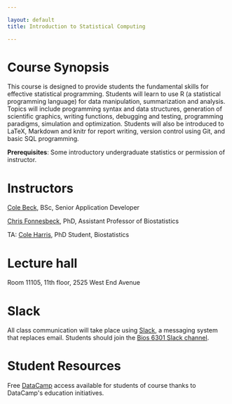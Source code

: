 ```yaml
---

layout: default
title: Introduction to Statistical Computing

---
```


# Course Synopsis

This course is designed to provide students the fundamental skills for
effective statistical programming. Students will learn to use R (a
statistical programming language) for data manipulation, summarization
and analysis. Topics will include programming syntax and data structures,
generation of scientific graphics, writing functions, debugging and
testing, programming paradigms, simulation and optimization. Students
will also be introduced to LaTeX, Markdown and knitr for report writing,
version control using Git, and basic SQL programming.

**Prerequisites**: Some introductory undergraduate statistics or
permission of instructor.

# Instructors

[Cole Beck](cole.beck@vumc.org), BSc, Senior Application Developer

[Chris Fonnesbeck](chris.fonnesbeck@vanderbilt.edu), PhD, Assistant Professor of Biostatistics

TA: [Cole Harris](coleman.r.harris@vanderbilt.edu), PhD Student, Biostatistics

# Lecture hall

Room 11105, 11th floor, 2525 West End Avenue

# Slack

All class communication will take place using [Slack](https://slack.com), a messaging system that replaces email. Students should join the [Bios 6301 Slack channel](https://biostat6301.slack.com).

# Student Resources 

Free [DataCamp](https://www.datacamp.com/) access available for students of course thanks to DataCamp's education initiatives. 
